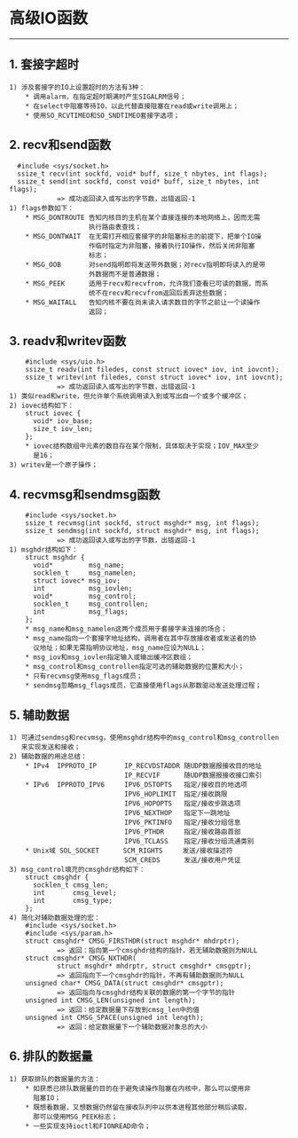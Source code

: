 # **高级IO函数**
***

## **1. 套接字超时**
    1) 涉及套接字的IO上设置超时的方法有3种：
        * 调用alarm，在指定超时期满时产生SIGALRM信号；
        * 在select中阻塞等待IO，以此代替直接阻塞在read或write调用上；
        * 使用SO_RCVTIMEO和SO_SNDTIMEO套接字选项；


## **2. recv和send函数**
      #include <sys/socket.h>
      ssize_t recv(int sockfd, void* buff, size_t nbytes, int flags);
      ssize_t send(int sockfd, const void* buff, size_t nbytes, int flags);
                => 成功返回读入或写出的字节数，出错返回-1
    1) flags参数如下：
        * MSG_DONTROUTE 告知内核目的主机在某个直接连接的本地网络上，因而无需
                        执行路由表查找；
        * MSG_DONTWAIT  在无需打开相应套接字的非阻塞标志的前提下，把单个IO操
                        作临时指定为非阻塞，接着执行IO操作，然后关闭非阻塞
                        标志；
        * MSG_OOB       对send指明即将发送带外数据；对recv指明即将读入的是带
                        外数据而不是普通数据；
        * MSG_PEEK      适用于recv和recvfrom，允许我们查看已可读的数据，而系
                        统不在recv和recvfrom返回后丢弃这些数据；
        * MSG_WAITALL   告知内核不要在尚未读入请求数目的字节之前让一个读操作
                        返回；

## **3. readv和writev函数**
        #include <sys/uio.h>
        ssize_t readv(int filedes, const struct iovec* iov, int iovcnt);
        ssize_t writev(int filedes, const struct iovec* iov, int iovcnt);
                => 成功返回读入或写出的字节数，出错返回-1
    1) 类似read和write，但允许单个系统调用读入到或写出自一个或多个缓冲区；
    2) iovec结构如下：
        struct iovec {
          void* iov_base;
          size_t iov_len;
        };
        * iovec结构数组中元素的数目存在某个限制，具体取决于实现；IOV_MAX至少
          是16；
    3) writev是一个原子操作；


## **4. recvmsg和sendmsg函数**
        #include <sys/socket.h>
        ssize_t recvmsg(int sockfd, struct msghdr* msg, int flags);
        ssize_t sendmsg(int sockfd, struct msghdr* msg, int flags);
                => 成功返回读入或写出的字节数，出错返回-1
    1) msghdr结构如下：
        struct msghdr {
          void*         msg_name;
          socklen_t     msg_namelen;
          struct iovec* msg_iov;
          int           msg_iovlen;
          void*         msg_control;
          socklen_t     msg_controllen;
          int           msg_flags;
        };
        * msg_name和msg_namelen这两个成员用于套接字未连接的场合；
        * msg_name指向一个套接字地址结构，调用者在其中存放接收者或发送者的协
          议地址；如果无需指明协议地址，msg_name应设为NULL；
        * msg_iov和msg_iovlen指定输入或输出缓冲区数组；
        * msg_control和msg_controllen指定可选的辅助数据的位置和大小；
        * 只有recvmsg使用msg_flags成员；
        * sendmsg忽略msg_flags成员，它直接使用flags从那数驱动发送处理过程；

## **5. 辅助数据**
    1) 可通过sendmsg和recvmsg，使用msghdr结构中的msg_control和msg_controllen
       来实现发送和接收；
    2) 辅助数据的用途总结：
        * IPv4  IPPROTO_IP       IP_RECVDSTADDR 随UDP数据报接收目的地址
                                 IP_RECVIF      随UDP数据报接收接口索引
        * IPv6  IPPROTO_IPV6     IPV6_DSTOPTS   指定/接收目的地选项
                                 IPV6_HOPLIMIT  指定/接收跳限
                                 IPV6_HOPOPTS   指定/接收步跳选项
                                 IPV6_NEXTHOP   指定下一跳地址
                                 IPV6_PKTINFO   指定/接收分组信息
                                 IPV6_PTHDR     指定/接收路由首部
                                 IPV6_TCLASS    指定/接收分组流通类别
        * Unix域 SOL_SOCKET      SCM_RIGHTS     发送/接收描述符
                                 SCM_CREDS      发送/接收用户凭证
    3) msg_control填充的cmsghdr结构如下：
        struct cmsghdr {
          socklen_t cmsg_len;
          int       cmsg_level;
          int       cmsg_type;
        };
    4) 简化对辅助数据处理的宏：
        #include <sys/socket.h>
        #include <sys/param.h>
        struct cmsghdr* CMSG_FIRSTHDR(struct msghdr* mhdrptr);
                => 返回：指向第一个cmsghdr结构的指针，若无辅助数据则为NULL
        struct cmsghdr* CMSG_NXTHDR(
                struct msghdr* mhdrptr, struct cmsghdr* cmsgptr);
                => 返回指向下一个cmsghdr的指针，不再有辅助数据则为NULL
        unsigned char* CMSG_DATA(struct cmsghdr* cmsgptr);
                => 返回指向与cmsghdr结构关联的数据的第一个字节的指针
        unsigned int CMSG_LEN(unsigned int length);
                => 返回：给定数据量下存放到cmsg_len中的值
        unsigned int CMSG_SPACE(unsigned int length);
                => 返回：给定数据量下一个辅助数据对象总的大小


## **6. 排队的数据量**
    1) 获取排队的数据量的方法：
        * 如获悉已排队数据量的目的在于避免读操作阻塞在内核中，那么可以使用非
          阻塞IO；
        * 既想看数据，又想数据仍然留在接收队列中以供本进程其他部分稍后读取，
          那可以使用MSG_PEEK标志；
        * 一些实现支持ioctl和FIONREAD命令；
